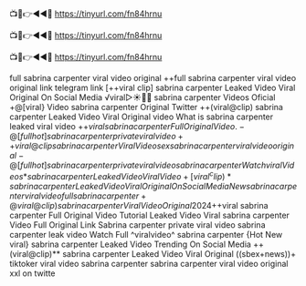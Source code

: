 📺📱👉◄◄🔴  https://tinyurl.com/fn84hrnu

📺📱👉◄◄🔴  https://tinyurl.com/fn84hrnu

📺📱👉◄◄🔴  https://tinyurl.com/fn84hrnu

full sabrina carpenter viral video original
++full sabrina carpenter viral video original link telegram link [++viral clip] sabrina carpenter Leaked Video Viral Original On Social Media ️√viral▷☀️👄💥 sabrina carpenter Videos Oficial +@[viral} Video sabrina carpenter Original Twitter ++(viral@clip) sabrina carpenter Leaked Video Viral Original video What is sabrina carpenter leaked viral video +$+viral sabrina carpenter Full Original Video. -@[fullhot] sabrina carpenter private viral video ++viral@clip sabrina carpenter Viral Video sex sabrina carpenter viral video original -@[fullhot] sabrina carpenter private viral video sabrina carpenter {Watch viral Videos*} sabrina carpenter Leaked Video Viral Video +[viral^clip)* sabrina carpenter Leaked Video Viral Original On Social Media New sabrina carpenter viral video full sabrina carpenter +@viral@clip) sabrina carpenter Viral Video Original 2024 +$+viral sabrina carpenter Full Original Video Tutorial Leaked Video Viral sabrina carpenter Video Full Original Link Sabrina carpenter private viral video sabrina carpenter leak video Watch Full ^viralvideo^ sabrina carpenter {Hot New viral} sabrina carpenter Leaked Video Trending On Social Media ++(viral@clip)** sabrina carpenter Leaked Video Viral Original ((sbex+news))+ tiktoker viral video sabrina carpenter sabrina carpenter viral video original xxl on twitte
